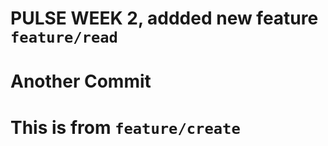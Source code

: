 # PULSE WEEK 2, addded new feature `feature/read`

# Another Commit

# This is from `feature/create`